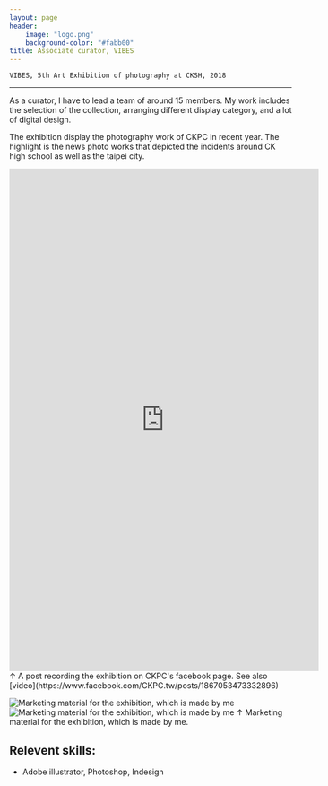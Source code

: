 ```yaml
---
layout: page
header:
    image: "logo.png"
    background-color: "#fabb00"
title: Associate curator, VIBES
---
```


`VIBES, 5th Art Exhibition of photography at CKSH, 2018`

---

As a curator, I have to lead a team of around 15 members. My work includes the selection of the collection, arranging different display category, and a lot of digital design. 

The exhibition display the photography work of CKPC in recent year. The highlight is the news photo works that depicted the incidents around CK high school as well as the taipei city.

<div>
        <iframe src="https://www.facebook.com/plugins/post.php?href=https%3A%2F%2Fwww.facebook.com%2FCKPC.tw%2Fphotos%2Fa.1870535099651400%2F1870537336317843%2F&show_text=true&width=552&height=896&appId" width="552" height="896" style="border:none;overflow:hidden" scrolling="no" frameborder="0" allowTransparency="true" allow="encrypted-media"></iframe>
</div>
&uarr; A post recording the exhibition on CKPC's facebook page. See also [video](https://www.facebook.com/CKPC.tw/posts/1867053473332896)

![Marketing material for the exhibition, which is made by me](https://i.imgur.com/cRroKHb.jpg)
![Marketing material for the exhibition, which is made by me](https://i.imgur.com/pjIBSpS.jpg)
&uarr; Marketing material for the exhibition, which is made by me.

## Relevent skills:
- Adobe illustrator, Photoshop, Indesign